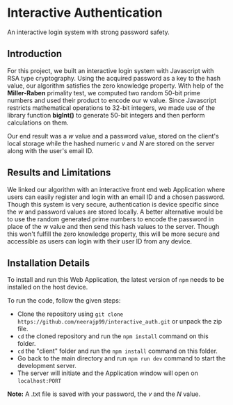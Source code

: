 # Interactive Authentication
An interactive login system with strong password safety.

## Introduction
For this project, we built an interactive login system with Javascript with RSA type cryptography. Using the acquired password as a key to the hash value, our algorithm satisfies the zero knowledge property. With help of the **Miller-Raben** primality test, we computed two random 50-bit prime numbers and used their product to encode our w value. Since Javascript restricts mathematical operations to 32-bit integers, we made use of the library function **bigInt()** to generate 50-bit integers and then perform calculations on them.

Our end result was a *w* value and a password value, stored on the client's local storage while the hashed numeric *v* and *N* are stored on the server along with the user's email ID.

## Results and Limitations
We linked our algorithm with an interactive front end web Application where users can easily register and login with an email ID and a chosen password. Though this system is very secure, authentication is device specific since the *w* and password values are stored locally. A better alternative would be to use the random generated prime numbers to encode the password in place of the *w* value and then send this hash values to the server. Though this won't fulfill the zero knowledge property, this will be more secure and accessible as users can login with their user ID from any device.

## Installation Details
To install and run this Web Application, the latest version of `npm` needs to be installed on the host device.

To run the code, follow the given steps:
* Clone the repository using `git clone https://github.com/neerajp99/interactive_auth.git` or unpack the zip file.
* `cd` the cloned repository and run the `npm install` command on this folder.
* `cd` the "client" folder and run the `npm install` command on this folder.
* Go back to the main directory and run `npm run dev` command to start the development server.
* The server will initiate and the Application window will open on `localhost:PORT`

**Note:** A .txt file is saved with your password, the *v* and the *N* value.
